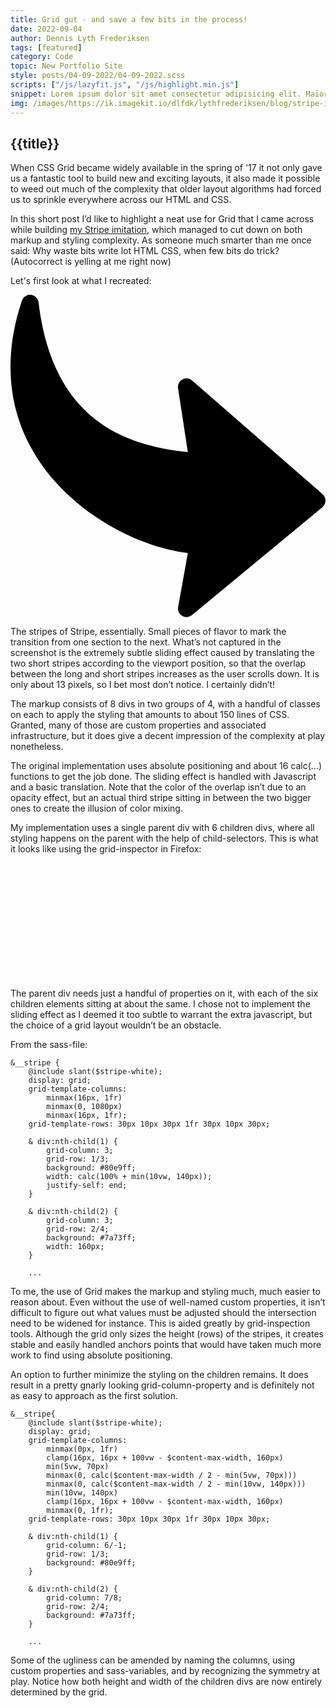 ```yaml
---
title: Grid gut - and save a few bits in the process!
date: 2022-09-04
author: Dennis Lyth Frederiksen
tags: [featured]
category: Code
topic: New Portfolio Site
style: posts/04-09-2022/04-09-2022.scss
scripts: ["/js/lazyfit.js", "/js/highlight.min.js"]
snippet: Lorem ipsum dolor sit amet consectetur adipisicing elit. Maiores fugiat veniam cum omnis dolorem repellat ipsam earum sed dolorum nam ab corrupti neque debitis cupiditate, unde eos similique dolore tenetur.
img: /images/https://ik.imagekit.io/dlfdk/lythfrederiksen/blog/stripe-imitation_0GrxC5rvM.png
---
```

<script onload="hljs.highlightAll()"defer src="/js/highlight.min.js"></script>
<section>

<h1 class="title">{{title}}</h1>

When CSS Grid became widely available in the spring of '17 it not only gave us a fantastic tool to build new and exciting layouts, it also made it possible to weed out much of the complexity that older layout algorithms had forced us to sprinkle everywhere across our HTML and CSS.

In this short post I’d like to highlight a neat use for Grid that I came across while building [my Stripe imitation](/projects/dollar-store-stripe/), which managed to cut down on both markup and styling complexity. As someone much smarter than me once said: Why waste bits write lot HTML CSS, when few bits do trick? (Autocorrect is yelling at me right now)

Let's first look at what I recreated:

<div class="image" style="aspect-ratio: 1600/1006">
<img class="lazyfit" data-add-class="lazyfit--show" src="" data-src="https://ik.imagekit.io/dlfdk/lythfrederiksen/blog/Posts/grid-gut/Stripe-stripes_gHiRwhHSb.png" alt="">
<div class="image__circle"></div>
<svg class="image__arrow" viewBox="0 0 500 511.61"><path d="m281.46 249.66-15.5-101.27c-.57-3.8.47-7.81 3.19-10.93 4.92-5.64 13.5-6.24 19.14-1.32l207.07 180.38 1.53 1.59c4.77 5.76 3.96 14.32-1.8 19.08L288.02 508.53c-2.99 2.41-6.96 3.59-11.03 2.87-7.34-1.32-12.23-8.36-10.91-15.69l15.44-85.83c-17.98-2.09-37.59-6.57-57.77-13.36-52.66-17.69-109.96-51.41-153.32-100.33C26.64 246.79-3.02 181.98.25 102.58 1.42 73.66 7 42.84 17.88 10.23 19.22 4.95 23.7.78 29.43.1c7.44-.88 14.19 4.44 15.06 11.87 11.93 100.08 50.53 158.11 98.25 191.8 42.65 30.12 93.19 41.35 138.72 45.89z"></path></svg>
</div>

The stripes of Stripe, essentially. Small pieces of flavor to mark the transition from one section to the next. What’s not captured in the screenshot is the extremely subtle sliding effect caused by translating the two short stripes according to the viewport position, so that the overlap between the long and short stripes increases as the user scrolls down. It is only about 13 pixels, so I bet most don’t notice. I certainly didn’t!

The markup consists of 8 divs in two groups of 4, with a handful of classes on each to apply the styling that amounts to about 150 lines of CSS. Granted, many of those are custom properties and associated infrastructure, but it does give a decent impression of the complexity at play nonetheless.

The original implementation uses absolute positioning and about 16 calc(...) functions to get the job done. The sliding effect is handled with Javascript and a basic translation. Note that the color of the overlap isn’t due to an opacity effect, but an actual third stripe sitting in between the two bigger ones to create the illusion of color mixing.

My implementation uses a single parent div with 6 children divs, where all styling happens on the parent with the help of child-selectors. This is what it looks like using the grid-inspector in Firefox:

<div class="image" style="aspect-ratio: 1600/591">
<img class="lazyfit" data-add-class="lazyfit--show" src="" data-src="https://ik.imagekit.io/dlfdk/lythfrederiksen/blog/Posts/grid-gut/Regular-grid_uKzu3ei8x.png" alt="">
</div>

The parent div needs just a handful of properties on it, with each of the six children elements sitting at about the same. I chose not to implement the sliding effect as I deemed it too subtle to warrant the extra javascript, but the choice of a grid layout wouldn’t be an obstacle.

From the sass-file:

<div class="code">

```
&__stripe {
    @include slant($stripe-white);
    display: grid;
    grid-template-columns: 
        minmax(16px, 1fr) 
        minmax(0, 1080px) 
        minmax(16px, 1fr);
    grid-template-rows: 30px 10px 30px 1fr 30px 10px 30px;

    & div:nth-child(1) {
        grid-column: 3;
        grid-row: 1/3;
        background: #80e9ff;
        width: calc(100% + min(10vw, 140px));
        justify-self: end;
    }

    & div:nth-child(2) {
        grid-column: 3;
        grid-row: 2/4;
        background: #7a73ff;
        width: 160px;
    }

    ...
```

</div>

To me, the use of Grid makes the markup and styling much, much easier to reason about. Even without the use of well-named custom properties, it isn’t difficult to figure out what values must be adjusted should the intersection need to be widened for instance. This is aided greatly by grid-inspection tools. Although the grid only sizes the height (rows) of the stripes, it creates stable and easily handled anchors points that would have taken much more work to find using absolute positioning.

An option to further minimize the styling on the children remains. It does result in a pretty gnarly looking grid-column-property and is definitely not as easy to approach as the first solution. 

<div class="code">

```
&__stripe{
    @include slant($stripe-white);
    display: grid;
    grid-template-columns: 
        minmax(0px, 1fr) 
        clamp(16px, 16px + 100vw - $content-max-width, 160px) 
        min(5vw, 70px) 
        minmax(0, calc($content-max-width / 2 - min(5vw, 70px))) 
        minmax(0, calc($content-max-width / 2 - min(10vw, 140px))) 
        min(10vw, 140px) 
        clamp(16px, 16px + 100vw - $content-max-width, 160px) 
        minmax(0, 1fr);
    grid-template-rows: 30px 10px 30px 1fr 30px 10px 30px;

    & div:nth-child(1) {
        grid-column: 6/-1;
        grid-row: 1/3;
        background: #80e9ff;
    }

    & div:nth-child(2) {
        grid-column: 7/8;
        grid-row: 2/4;
        background: #7a73ff;
    }

    ...
```

</div>

Some of the ugliness can be amended by naming the columns, using custom properties and sass-variables, and by recognizing the symmetry at play. Notice how both height and width of the children divs are now entirely determined by the grid.

<div class="image" style="aspect-ratio: 1600/577">
<img class="lazyfit" data-add-class="lazyfit--show" src="" data-src="https://ik.imagekit.io/dlfdk/lythfrederiksen/blog/Posts/grid-gut/Gnarly-grid_CXFOf1bFpu.png" alt="">
</div>

</section>

<!-- <div class="StripeSet StripeSet--TopRight StripeSet--layoutIntersecting" data-js-controller="StripeSet" aria-hidden="true">
    <div class="Stripe Stripe--accentNone Stripe--variantSolid Stripe--insetNormal Stripe--widthFull" aria-hidden="true" data-js-target-list="StripeSet.stripes"></div>
    <div class="Stripe Stripe--accentNone Stripe--variantSolid Stripe--insetNone Stripe--widthNormal" aria-hidden="true" data-js-target-list="StripeSet.stripes" style="transform: translateY(-13.5px);"></div>
    <div class="Stripe Stripe--accentNone Stripe--variantIntersection Stripe--insetNormal Stripe--widthFull Stripe--intersectionInsetNone Stripe--intersectionWidthNormal" aria-hidden="true" data-js-target-list="StripeSet.stripes">
        <div class="Stripe__intersection" data-js-target="StripeSet.intersection" style="transform: translateY(-13.75px);"></div>
    </div>
</div>
<div class="StripeSet StripeSet--BottomLeft StripeSet--layoutIntersecting" data-js-controller="StripeSet" aria-hidden="true" data-js-align="End">
    <div class="Stripe Stripe--accentNone Stripe--variantSolid Stripe--insetNone Stripe--widthNormal" aria-hidden="true" data-js-target-list="StripeSet.stripes" style="transform: translateY(5.5px);"> </div>
    <div class="Stripe Stripe--accentNone Stripe--variantSolid Stripe--insetSmall Stripe--widthFull" aria-hidden="true" data-js-target-list="StripeSet.stripes"></div>
    <div class="Stripe Stripe--accentNone Stripe--variantIntersection Stripe--insetNone Stripe--widthNormal Stripe--intersectionInsetSmall Stripe--intersectionWidthFull" aria-hidden="true" data-js-target-list="StripeSet.stripes" style="transform: translateY(5.5px);">
        <div class="Stripe__intersection" data-js-target="StripeSet.intersection" style="transform: translateY(-5.75px);"></div>
  </div>
</div> -->